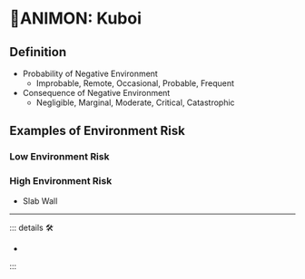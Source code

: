 # 💜<anima>ANIMON: Kuboi</anima>

## Definition

- Probability of Negative Environment
    - Improbable, Remote, Occasional, Probable, Frequent
- Consequence of Negative Environment
    - Negligible, Marginal, Moderate, Critical, Catastrophic

## Examples of Environment Risk

### Low Environment Risk

### High Environment Risk

- Slab Wall

---

<!-- =================================================== -->
<!-- =================================================== -->
<!-- =================================================== -->
<!-- =================================================== -->
<!-- =================================================== -->
::: details 🛠

-

:::